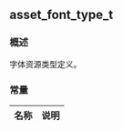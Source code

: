 ## asset\_font\_type\_t
### 概述
 字体资源类型定义。

### 常量
<p id="asset_font_type_t_consts">

| 名称 | 说明 | 
| -------- | ------- | 
